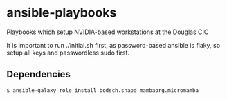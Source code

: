 ansible-playbooks
=================
Playbooks which setup NVIDIA-based workstations at the Douglas CIC

It is important to run ./initial.sh first, as password-based ansible is flaky, so setup all keys and passwordless sudo first.

## Dependencies

```sh
$ ansible-galaxy role install bodsch.snapd mambaorg.micromamba
```
